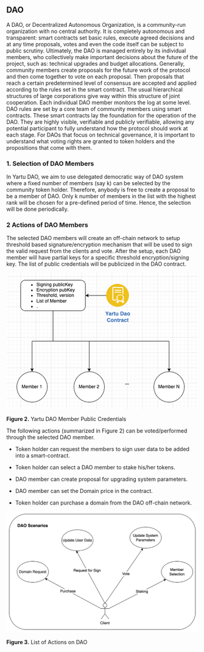 ## DAO   

A DAO, or Decentralized Autonomous Organization, is a community-run organization with no central authority. It is completely autonomous and transparent: smart contracts set basic rules, execute agreed decisions and at any time proposals, votes and even the code itself can be subject to public scrutiny. Ultimately, the DAO is managed entirely by its individual members, who collectively make important decisions about the future of the project, such as: technical upgrades and budget allocations. Generally, community members create proposals for the future work of the protocol and then come together to vote on each proposal. Then proposals that reach a certain predetermined level of consensus are accepted and applied according to the rules set in the smart contract. The usual hierarchical structures of large corporations give way within this structure of joint cooperation. Each individual DAO member monitors the log at some level. DAO rules are set by a core team of community members using smart contracts. These smart contracts lay the foundation for the operation of the DAO. They are highly visible, verifiable and publicly verifiable, allowing any potential participant to fully understand how the protocol should work at each stage. For DAOs that focus on technical governance, it is important to understand what voting rights are granted to token holders and the propositions that come with them.

### 1.  Selection of DAO Members


In Yartu DAO, we aim to use delegated democratic way of DAO system where a fixed number of members (say k) can be selected by the community token holder. Therefore, anybody is free to create a proposal to be a member of DAO. Only k number of members in the list with the highest rank will be chosen for a pre-defined period of time. Hence, the selection will be done periodically.


### 2 Actions of DAO Members


The selected DAO members will create an off-chain network to setup threshold based signature/encryption mechanism that will be used to sign the valid request from the clients and vote. After the setup, each DAO member will have partial keys for a specific threshold encryption/signing key. The list of public credentials will be publicized in the DAO contract.


![Yartu DAO Member Public Credentials](/images/protocols_dao_1.png)

**Figure 2.** Yartu DAO Member Public Credentials


The following actions (summarized in Figure 2) can be voted/performed through the selected DAO member.

-   Token holder can request the members to sign user data to be added into a smart-contract.
    
-   Token holder can select a DAO member to stake his/her tokens.
    
-   DAO member can create proposal for upgrading system parameters.
    
-   DAO member can set the Domain price in the contract.
    
-   Token holder can purchase a domain from the DAO off-chain network.
    

![List of Actions on DAO](/images/protocols_dao_2.png)

**Figure 3.** List of Actions on DAO
